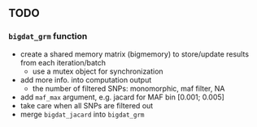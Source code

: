 ## TODO

### `bigdat_grm` function

- create a shared memory matrix (bigmemory) to store/update results from each iteration/batch
    - use a mutex object for synchronization
- add more info. into computation output
    - the number of filtered SNPs: monomorphic, maf filter, NA
- add `maf_max` argument, e.g. jacard for MAF bin [0.001; 0.005]
- take care when all SNPs are filtered out
- merge `bigdat_jacard` into `bigdat_grm`

